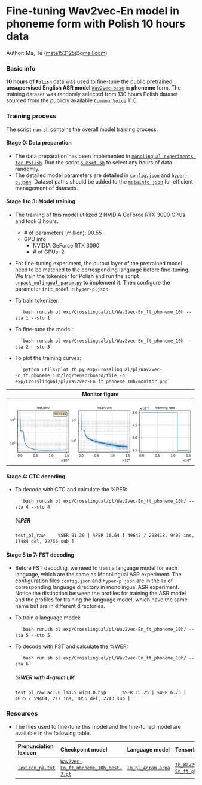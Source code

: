 # Fine-tuning Wav2vec-En model in phoneme form with Polish 10 hours data
Author: Ma, Te (mate153125@gmail.com)
### Basic info

__10 hours of `Polish`__ data was used to fine-tune the public pretrained __unsupervised English ASR model__ [`Wav2vec-base`](https://huggingface.co/facebook/wav2vec2-base/tree/main) in __phoneme__ form. The training dataset was randomly selected from 130 hours Polish dataset sourced from the publicly available [`Common Voice`](https://commonvoice.mozilla.org/) 11.0. 


### Training process

The script [`run.sh`](../../../run.sh) contains the overall model training process.

#### Stage 0: Data preparation
* The data preparation has been implemented in [`monolingual experiments for Polish`](../../../Monolingual/pl/Mono._phoneme_130h/readme.md). Run the script [`subset.sh`](../../../../local/tools/subset.sh) to select any hours of data randomly.
* The detailed model parameters are detailed in [`config.json`](config.json) and [`hyper-p.json`](hyper-p.json). Dataset paths should be added to the [`metainfo.json`](../../../data/metainfo.json) for efficient management of datasets.

#### Stage 1 to 3: Model training
* The training of this model utilized 2 NVIDIA GeForce RTX 3090 GPUs and took 3 hours. 
  * \# of parameters (million): 90.55
  * GPU info
      * NVIDIA GeForce RTX 3090
      * \# of GPUs: 2

* For fine-tuning experiment, the output layer of the pretrained model need to be matched to the corresponding language before fine-tuning. We train the tokenizer for Polish and run the script [`unpack_mulingual_param.py`](../../../../local/tools/unpack_mulingual_param.py) to implement it. Then configure the parameter `init_model` in `hyper-p.json`.

* To train tokenizer:

        `bash run.sh pl exp/Crosslingual/pl/Wav2vec-En_ft_phoneme_10h --sta 1 --sto 1`
* To fine-tune the model:

        `bash run.sh pl exp/Crosslingual/pl/Wav2vec-En_ft_phoneme_10h --sta 2 --sto 3`
* To plot the training curves:

        `python utils/plot_tb.py exp/Crosslingual/pl/Wav2vec-En_ft_phoneme_10h/log/tensorboard/file -o exp/Crosslingual/pl/Wav2vec-En_ft_phoneme_10h/monitor.png`

|     Monitor figure    |
|:-----------------------:|
|![tb-plot](./monitor.png)|

#### Stage 4: CTC decoding
* To decode with CTC and calculate the %PER:

        `bash run.sh pl exp/Crosslingual/pl/Wav2vec-En_ft_phoneme_10h/ --sta 4 --sto 4`

    ##### %PER
    ```
    test_pl_raw     %SER 91.39 | %PER 16.64 [ 49642 / 298418, 9402 ins, 17484 del, 22756 sub ]
    ```

#### Stage 5 to 7: FST decoding
* Before FST decoding, we need to train a language model for each language, which are the same as Monolingual ASR experiment. The configuration files `config.json` and `hyper-p.json` are in the `lm` of corresponding language directory in monolingual ASR experiment. Notice the distinction between the profiles for training the ASR model and the profiles for training the language model, which have the same name but are in different directories.
* To train a language model:

        `bash run.sh pl exp/Crosslingual/pl/Wav2vec-En_ft_phoneme_10h/ --sta 5 --sto 5`

* To decode with FST and calculate the %WER:

        `bash run.sh pl exp/Crosslingual/pl/Wav2vec-En_ft_phoneme_10h/ --sta 6`

    ##### %WER with 4-gram LM
    ```
    test_pl_raw_ac1.0_lm1.5_wip0.0.hyp      %SER 15.25 | %WER 6.75 [ 4015 / 59464, 217 ins, 1055 del, 2743 sub ]
    ```

### Resources
* The files used to fine-tune this model and the fine-tuned model are available in the following table.

    | Pronunciation lexicon | Checkpoint model | Language model | Tensorboard log |
    | ----------- | ----------- | ----------- | ----------- |
    | [`lexicon_pl.txt`](https://cat-ckpt.oss-cn-beijing.aliyuncs.com/cat-multilingual/cv-lang10/dict/pl/lexicon_pl.txt) | [`Wav2vec-En_ft_phoneme_10h_best-3.pt`](https://cat-ckpt.oss-cn-beijing.aliyuncs.com/cat-multilingual/cv-lang10/exp/pl/Wav2vec-En_ft_phoneme_10h_best-3.pt) | [`lm_pl_4gram.arpa`](https://cat-ckpt.oss-cn-beijing.aliyuncs.com/cat-multilingual/cv-lang10/exp/pl/lm_pl_4gram.arpa) | [`tb_Wav2vec-En_ft_phoneme_10h`](https://cat-ckpt.oss-cn-beijing.aliyuncs.com/cat-multilingual/cv-lang10/exp/pl/tb_log_Wav2vec-En_ft_phoneme_10h.tar.gz) |

